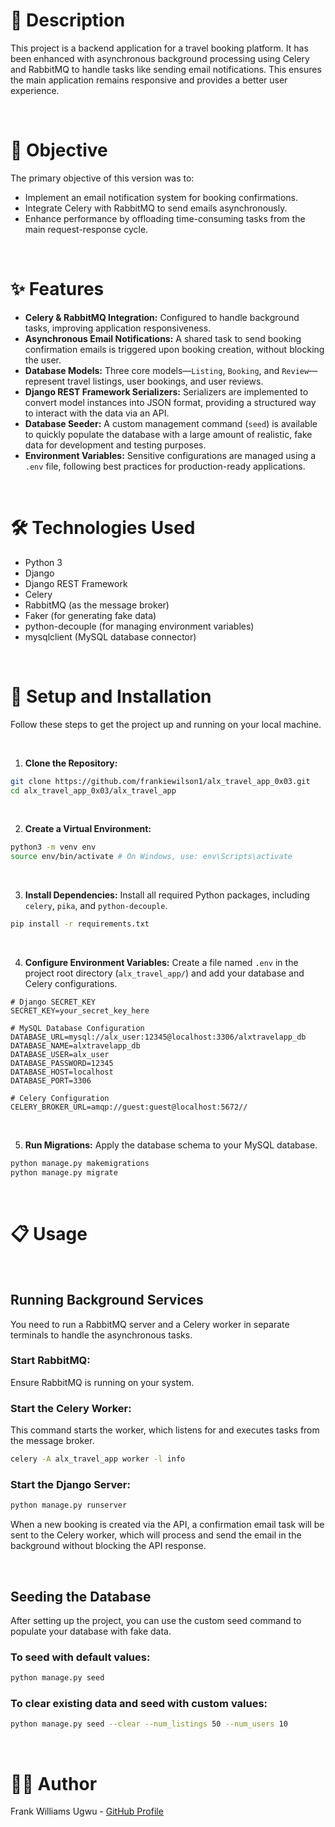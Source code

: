 # 📝 Description

This project is a backend application for a travel booking platform. It has been enhanced with asynchronous background processing using Celery and RabbitMQ to handle tasks like sending email notifications. This ensures the main application remains responsive and provides a better user experience.

<br>

# 🎯 Objective

The primary objective of this version was to:
- Implement an email notification system for booking confirmations.
- Integrate Celery with RabbitMQ to send emails asynchronously.
- Enhance performance by offloading time-consuming tasks from the main request-response cycle.

<br>

# ✨ Features

- **Celery & RabbitMQ Integration:** Configured to handle background tasks, improving application responsiveness.
- **Asynchronous Email Notifications:** A shared task to send booking confirmation emails is triggered upon booking creation, without blocking the user.
- **Database Models:** Three core models—`Listing`, `Booking`, and `Review`—represent travel listings, user bookings, and user reviews.
- **Django REST Framework Serializers:** Serializers are implemented to convert model instances into JSON format, providing a structured way to interact with the data via an API.
- **Database Seeder:** A custom management command (`seed`) is available to quickly populate the database with a large amount of realistic, fake data for development and testing purposes.
- **Environment Variables:** Sensitive configurations are managed using a `.env` file, following best practices for production-ready applications.

<br>

# 🛠️ Technologies Used

- Python 3
- Django
- Django REST Framework
- Celery
- RabbitMQ (as the message broker)
- Faker (for generating fake data)
- python-decouple (for managing environment variables)
- mysqlclient (MySQL database connector)

<br>

# 🚀 Setup and Installation

Follow these steps to get the project up and running on your local machine.

<br>

1. **Clone the Repository:**
```bash
git clone https://github.com/frankiewilson1/alx_travel_app_0x03.git
cd alx_travel_app_0x03/alx_travel_app
```

<br>

2. **Create a Virtual Environment:**
```bash
python3 -m venv env
source env/bin/activate # On Windows, use: env\Scripts\activate
```

<br>

3. **Install Dependencies:**
Install all required Python packages, including `celery`, `pika`, and `python-decouple`.
```bash
pip install -r requirements.txt
```

<br>

4. **Configure Environment Variables:**
Create a file named `.env` in the project root directory (`alx_travel_app/`) and add your database and Celery configurations.
```
# Django SECRET_KEY
SECRET_KEY=your_secret_key_here

# MySQL Database Configuration
DATABASE_URL=mysql://alx_user:12345@localhost:3306/alxtravelapp_db
DATABASE_NAME=alxtravelapp_db
DATABASE_USER=alx_user
DATABASE_PASSWORD=12345
DATABASE_HOST=localhost
DATABASE_PORT=3306

# Celery Configuration
CELERY_BROKER_URL=amqp://guest:guest@localhost:5672//
```

<br>

5. **Run Migrations:**
Apply the database schema to your MySQL database.
```bash
python manage.py makemigrations
python manage.py migrate
```

<br>

# 📋 Usage

<br>

## Running Background Services

You need to run a RabbitMQ server and a Celery worker in separate terminals to handle the asynchronous tasks.

### Start RabbitMQ:
Ensure RabbitMQ is running on your system.

### Start the Celery Worker:
This command starts the worker, which listens for and executes tasks from the message broker.
```bash
celery -A alx_travel_app worker -l info
```

### Start the Django Server:
```bash
python manage.py runserver
```

When a new booking is created via the API, a confirmation email task will be sent to the Celery worker, which will process and send the email in the background without blocking the API response.

<br>

## Seeding the Database

After setting up the project, you can use the custom seed command to populate your database with fake data.

### To seed with default values:
```bash
python manage.py seed
```

### To clear existing data and seed with custom values:
```bash
python manage.py seed --clear --num_listings 50 --num_users 10
```

<br>

# 🧑‍💻 Author

Frank Williams Ugwu - [GitHub Profile](https://github.com/your-username)


